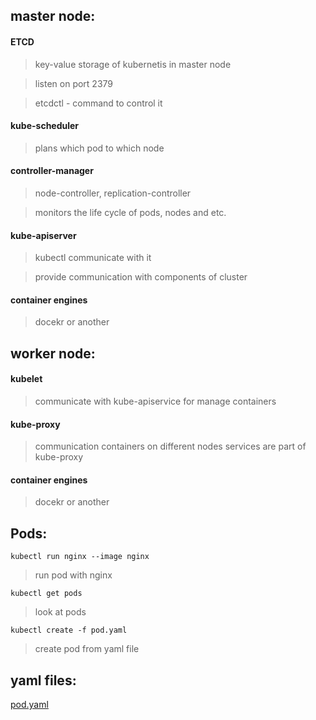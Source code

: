 master node:
---
#### ETCD
>key-value storage of kubernetis in master node

>listen on port 2379

>etcdctl - command to control it 

#### kube-scheduler
> plans which pod to which node 

#### controller-manager
> node-controller, replication-controller

> monitors the life cycle of pods, nodes and etc.


#### kube-apiserver
> kubectl communicate with it

> provide communication with components of cluster 


#### container engines 
>docekr or another 

worker node:
---
#### kubelet 
>communicate with kube-apiservice for manage containers

#### kube-proxy 
>communication containers on different nodes
>services are part of kube-proxy


#### container engines 
>docekr or another 


Pods:
---
    kubectl run nginx --image nginx
> run pod with nginx


    kubectl get pods
> look at pods

    kubectl create -f pod.yaml
> create pod from yaml file



yaml files:
---
[pod.yaml](https://github.com/Omatarasu/DigitalSkills/files/7189897/pod.txt)

